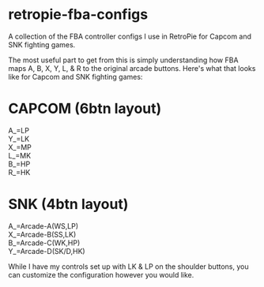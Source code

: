 # retropie-fba-configs
A collection of the FBA controller configs I use in RetroPie for Capcom and SNK fighting games.

The most useful part to get from this is simply understanding how FBA maps A, B, X, Y, L, & R to the original arcade buttons.
Here's what that looks like for Capcom and SNK fighting games:

# CAPCOM (6btn layout)
A_=LP <br>  Y_=LK <br>
X_=MP <br>  L_=MK <br>
B_=HP <br>  R_=HK <br>

# SNK (4btn layout)
A_=Arcade-A(WS,LP) <br>  X_=Arcade-B(SS,LK) <br>
B_=Arcade-C(WK,HP) <br>  Y_=Arcade-D(SK/D,HK) <br>

While I have my controls set up with LK & LP on the shoulder buttons, you can customize the configuration however you would like.

